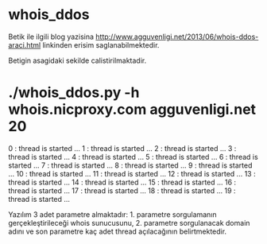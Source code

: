whois_ddos
==========

Betik ile ilgili blog yazisina http://www.agguvenligi.net/2013/06/whois-ddos-araci.html linkinden erisim saglanabilmektedir.


Betigin asagidaki sekilde calistirilmaktadir.

# ./whois_ddos.py -h whois.nicproxy.com agguvenligi.net 20
0 : thread is started ...
1 : thread is started ...
2 : thread is started ...
3 : thread is started ...
4 : thread is started ...
5 : thread is started ...
6 : thread is started ...
7 : thread is started ...
8 : thread is started ...
9 : thread is started ...
10 : thread is started ...
11 : thread is started ...
12 : thread is started ...
13 : thread is started ...
14 : thread is started ...
15 : thread is started ...
16 : thread is started ...
17 : thread is started ...
18 : thread is started ...
19 : thread is started ...

Yazılım 3 adet parametre almaktadır: 1. parametre sorgulamanın gerçekleştirileceği whois sunucusunu, 2. parametre sorgulanacak domain adını ve son parametre kaç adet thread açılacağının belirtmektedir.
